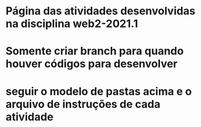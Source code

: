 # Página das atividades desenvolvidas na disciplina web2-2021.1

# Somente criar branch para quando houver códigos para desenvolver

# seguir o modelo de pastas acima e o arquivo de instruções de cada atividade
